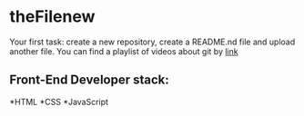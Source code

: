 # theFilenew
Your first task: create a new repository, create a README.nd file and upload another file.
You can find a playlist of videos about git by [link](https://www.youtube.com/watch?v=RIrYWhjdK_o)

## Front-End Developer stack:
*HTML
﻿﻿*CSS
﻿﻿*JavaScript
